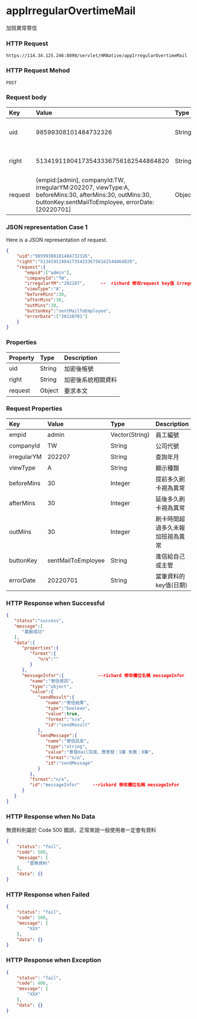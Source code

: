 # appIrregularOvertimeMail
加班異常寄信

### HTTP Request
```
https://114.34.125.246:8090/servlet/HRNative/appIrregularOvertimeMail
```

### HTTP Request Mehod
```
POST
```

### Request body
| Key | Value | Type | Description |
|:----------|:-------------|:-----|:------------|
| uid | 98599308101484732326 | String | 需透過appLogin取得
| right | 51341911904173543336756162544864820 | String | 需透過appLogin取得 |
| request | {empid:[admin], companyId:TW, irregularYM:202207, viewType:A, beforeMins:30, afterMins:30, outMins:30, buttonKey:sentMailToEmployee, errorDate:[20220701] | Object |

### JSON representation Case 1
Here is a JSON representation of request.
```json
{
    "uid":"98599308101484732326",
    "right":"51341911904173543336756162544864820",
    "request":{
       "empid":["admin"],
       "companyId":"TW",
       "irregularYM":"202207",      --  richard 修改request key值 irregularYM
       "viewType":"A",
       "beforeMins":30,
       "afterMins":30,
       "outMins":30,
       "buttonKey":"sentMailToEmployee",
       "errorDate":["20220701"]
    }
}
```

### Properties
| Property | Type | Description |
|:---------|:-----|:------------|
| uid   | String | 加密後帳號 |
| right | String | 加密後系統相關資料 |
| request | Object | 要求本文 |

### Request Properties
| Key | Value | Type | Description | Required | Format |
|:----------|:-------------|:-----|:------------|:------------|:------------|
| empid | admin | Vector(String) | 員工編號 | Y | n/a |
| companyId | TW | String | 公司代號 | Y | n/a |
| irregularYM | 202207 | String | 查詢年月 | Y | AC(YYYYmm) |   
| viewType | A | String | 顯示種類 | Y | n/a |
| beforeMins | 30 | Integer | 提前多久刷卡視為異常 | Y | n/a |
| afterMins | 30 | Integer | 延後多久刷卡視為異常 | Y | n/a |
| outMins | 30 | Integer | 刷卡時間超過多久未報加班視為異常 | Y | n/a |
| buttonKey | sentMailToEmployee | String | 進信給自己或主管 | Y | n/a |
| errorDate | 20220701 | String | 當筆資料的key值(日期) | Y | AC(YYYYmmdd) |


### HTTP Response when Successful 
```json
{
   "status":"success",
   "message":[
      "異動成功"
   ],
   "data":{
      "properties":{
         "format":{
            "n/a":""
         }
      },
      "messageInfor":{             --richard 修改欄位名稱 messageInfor
         "name":"寄信資訊", 
         "type":"object",
         "value":{
            "sendResult":{
               "name":"寄信結果",
               "type":"boolean",
               "value":true,
               "format":"n/a",
               "id":"sendResult"
            },
            "sendMessage":{
               "name":"寄信訊息",
               "type":"string",
               "value":"寄發mail完成，應寄發：1筆 失敗：0筆",
               "format":"n/a",
               "id":"sendMessage"
            }
         },
         "format":"n/a",
         "id":"messageInfor"     --richard 修改欄位名稱 messageInfor
      }
   }
}
```

### HTTP Response when No Data
無資料則屬於 Code 500 錯誤，正常來說一般使用者一定會有資料
```json
{
    "status": "fail",
    "code": 500,
    "message": [
        "查無資料"
    ],
    "data": {}
}
```

### HTTP Response when Failed
```json
{
    "status": "fail",
    "code": 500,
    "message": [
        "XXX"
    ],
    "data": {}
}
```

### HTTP Response when Exception
```json
{
    "status": "fail",
    "code": 406,
    "message": [
        "XXX"
    ],
    "data": {}
}
```
